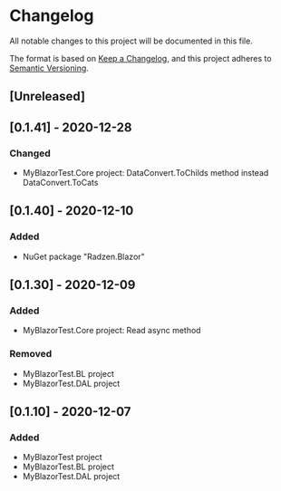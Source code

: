 # Changelog
All notable changes to this project will be documented in this file.

The format is based on [Keep a Changelog](https://keepachangelog.com/en/1.0.0/),
and this project adheres to [Semantic Versioning](https://semver.org/spec/v2.0.0.html).

## [Unreleased]

## [0.1.41] - 2020-12-28
### Changed
- MyBlazorTest.Core project: DataConvert.ToChilds method instead DataConvert.ToCats

## [0.1.40] - 2020-12-10
### Added
- NuGet package "Radzen.Blazor"

## [0.1.30] - 2020-12-09
### Added
- MyBlazorTest.Core project: Read async method
### Removed
- MyBlazorTest.BL project
- MyBlazorTest.DAL project

## [0.1.10] - 2020-12-07
### Added
- MyBlazorTest project
- MyBlazorTest.BL project
- MyBlazorTest.DAL project

